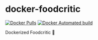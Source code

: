 # docker-foodcritic

[![Docker Pulls](https://img.shields.io/docker/pulls/kakakakakku/foodcritic.svg?style=for-the-badge)](https://hub.docker.com/r/kakakakakku/foodcritic/)
[![Docker Automated build](https://img.shields.io/docker/automated/kakakakakku/foodcritic.svg?style=for-the-badge)](https://hub.docker.com/r/kakakakakku/foodcritic/)

Dockerized Foodcritic 🍕
